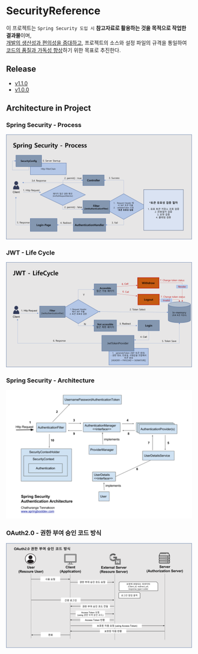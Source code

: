 # SecurityReference
이 프로젝트는 `Spring Security 도입 시` **참고자료로 활용하는 것을 목적으로 작업한 결과물**이며, \
    <u>개발의 생산성과 편의성을 증대하고</u>, 프로젝트의 소스와 설정 파일의 규격을 통일하여 <u>코드의 품질과 가독성 향상</u>하기 위한 목표로 추진한다.
## Release
- [v1.1.0](https://github.com/mon99745/SecurityReference/blob/dev/RELEASENOTE.md#v110-2024-04-24-)
- [v1.0.0](https://github.com/mon99745/SecurityReference/blob/dev/RELEASENOTE.md#v100-2024-01-30-)

## Architecture in Project
### Spring Security - Process
![](src/main/resources/static/img/diagram/SpringSecurityProcess.png)
### JWT - Life Cycle
![](src/main/resources/static/img/diagram/JwtLifeCycle.png)
### Spring Security - Architecture
![](src/main/resources/static/img/diagram/SpringSecurityArchitecture.png)
### OAuth2.0 - 권한 부여 승인 코드 방식
![](src/main/resources/static/img/diagram/OAuth2.0.png)